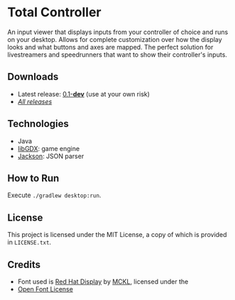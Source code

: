 # Total Controller

An input viewer that displays inputs from your controller of choice and runs on your desktop. Allows for complete
customization over how the display looks and what buttons and axes are mapped. The perfect solution for livestreamers
and speedrunners that want to show their controller's inputs.

## Downloads

- Latest release: [0.1-**dev**](https://github.com/whizvox/Total-Controller/releases/tag/v0.1-dev) (use at your own risk)
- [*All releases*](https://github.com/whizvox/Total-Controller/releases)

## Technologies

- Java
- [libGDX](https://libgdx.com/): game engine
- [Jackson](https://github.com/FasterXML/jackson): JSON parser

## How to Run

Execute `./gradlew desktop:run`.

## License

This project is licensed under the MIT License, a copy of which is provided in `LICENSE.txt`.

## Credits

- Font used is [Red Hat Display](https://mckltype.com/red-hat/) by [MCKL](https://mckltype.com/), licensed under the
- [Open Font License](https://openfontlicense.org/)
